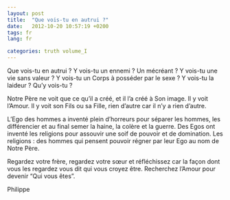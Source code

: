 ```yaml
---
layout: post
title:  "Que vois-tu en autrui ?"
date:   2012-10-20 10:57:19 +0200
tags: fr
lang: fr

categories: truth volume_I
---
```

Que vois-tu en autrui ? Y vois-tu un ennemi ? Un mécréant ? Y vois-tu une vie sans valeur ? Y vois-tu un Corps à posséder par le sexe ? Y vois-tu la laideur ? Qu’y vois-tu ?

Notre Père ne voit que ce qu’il a créé, et il l’a créé à Son image. Il y voit l’Amour. Il y voit son Fils ou sa Fille, rien d’autre car il n’y a rien d’autre.

L’Ego des hommes a inventé plein d’horreurs pour séparer les hommes, les différencier et au final semer la haine, la colère et la guerre. Des Egos ont inventé les religions pour assouvir une soif de pouvoir et de domination. Les religions : des hommes qui pensent pouvoir régner par leur Ego au nom de Notre Père.

Regardez votre frère, regardez votre sœur et réfléchissez car la façon dont vous les regardez vous dit qui vous croyez être. Recherchez l’Amour pour devenir “Qui vous êtes”.

Philippe

<!-- 
Ce(tte) œuvre est mise à disposition selon les termes de la Licence Creative Commons Attribution - Pas d’Utilisation Commerciale 4.0 International.
-->
